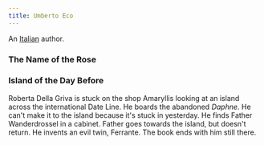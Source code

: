 ```yaml
---
title: Umberto Eco
---
```


An [Italian](../index.html) author.

### The Name of the Rose

### Island of the Day Before

Roberta Della Griva is stuck on the shop Amaryllis looking at an island across the international Date Line. He boards the abandoned *Daphne*. He can't make it to the island because it's stuck in yesterday. He finds Father Wanderdrossel in a cabinet. Father goes towards the island, but doesn't return. He invents an evil twin, Ferrante. The book ends with him still there.
